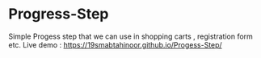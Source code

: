 # Progress-Step
Simple Progess step that we can use in shopping carts , registration form etc.
Live demo : https://19smabtahinoor.github.io/Progess-Step/
